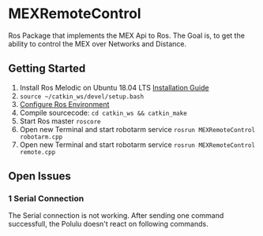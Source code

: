 # MEXRemoteControl

Ros Package that implements the MEX Api to Ros. 
The Goal is, to get the ability to control the MEX over Networks and Distance.



## Getting Started

 1. Install Ros Melodic on Ubuntu 18.04 LTS [Installation Guide](http://wiki.ros.org/melodic/Installation/Ubuntu)
 2. `source ~/catkin_ws/devel/setup.bash`
 3. [Configure Ros Environment](http://wiki.ros.org/ROS/Tutorials/InstallingandConfiguringROSEnvironment)
 4. Compile sourcecode: `cd catkin_ws && catkin_make`
 5. Start Ros master `roscore`
 6. Open new Terminal and start robotarm service `rosrun MEXRemoteControl robotarm.cpp`
 7. Open new Terminal and start robotarm service `rosrun MEXRemoteControl remote.cpp`
## Open Issues

### 1 Serial Connection
The Serial connection is not working. After sending one command successfull, the Polulu doesn't react on following commands.
